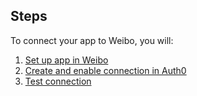 ## Steps

To connect your app to Weibo, you will:

1. [Set up app in Weibo](#set-up-app-in-weibo)
2. [Create and enable connection in Auth0](#create-and-enable-connection-in-auth0)
3. [Test connection](#test-connection)

